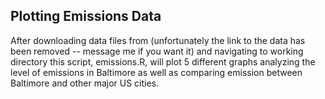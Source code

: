 ## Plotting Emissions Data

After downloading data files from (unfortunately the link to the data has been removed -- message me if you want it) and navigating to working directory this script, emissions.R, will plot 5 different graphs analyzing the level of emissions in Baltimore as well as comparing emission between Baltimore and other major US cities.